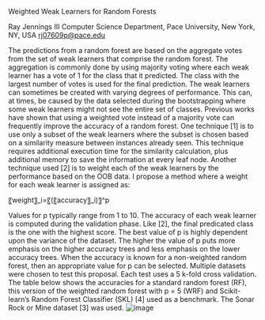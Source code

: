 Weighted Weak Learners for Random Forests


Ray Jennings III
Computer Science Department, Pace University, New York, NY, USA
rj07609p@pace.edu

The predictions from a random forest are based on the aggregate votes from the set of weak learners that comprise the random forest. The aggregation is commonly done by using majority voting where each weak learner has a vote of 1 for the class that it predicted. The class with the largest number of votes is used for the final prediction. The weak learners can sometimes be created with varying degrees of performance. This can, at times, be caused by the data selected during the bootstrapping where some weak learners might not see the entire set of classes. Previous works have shown that using a weighted vote instead of a majority vote can frequently improve the accuracy of a random forest. One technique [1] is to use only a subset of the weak learners where the subset is chosen based on a similarity measure between instances already seen. This technique requires additional execution time for the similarity calculation, plus additional memory to save the information at every leaf node. Another technique used [2] is to weight each of the weak learners by the performance based on the OOB data. I propose a method where a weight for each weak learner is assigned as:

〖weight〗_i=〖(〖accuracy〗_i)〗^p

Values for p typically range from 1 to 10. The accuracy of each weak learner is computed during the validation phase. Like [2], the final predicated class is the one with the highest score. The best value of p is highly dependent upon the variance of the dataset. The higher the value of p puts more emphasis on the higher accuracy trees and less emphasis on the lower accuracy trees. When the accuracy is known for a non-weighted random forest, then an appropriate value for p can be selected. Multiple datasets were chosen to test this proposal. Each test uses a 5 k-fold cross validation. The table below shows the accuracies for a standard random forest (RF), this version of the weighted random forest with p = 5 (WRF) and Scikit-learn’s Random Forest Classifier (SKL) [4] used as a benchmark. The Sonar Rock or Mine dataset [3] was used. 
![image](https://user-images.githubusercontent.com/94663542/213304980-b3c270bf-4ec7-4770-8fdb-e2fc0a2b9ce1.png)
